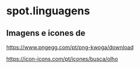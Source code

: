 # spot.linguagens

## Imagens e icones de 
https://www.pngegg.com/pt/png-kwoga/download


https://icon-icons.com/pt/icones/busca/olho
